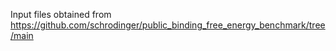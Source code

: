 Input files obtained from https://github.com/schrodinger/public_binding_free_energy_benchmark/tree/main
